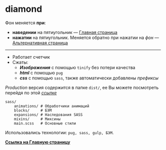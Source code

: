 # diamond

Фон меняется **при**:
- **наведении** на пятиугольник — [Главная страница](https://scofield001.github.io/diamond/) 
- **нажатии** на пятиугольник. Меняется обратно при нажатии на _фон_ — [Альтернативная страница](https://scofield001.github.io/diamond/focus)
---
+ Работает счетчик
+ Сжаты:
    + ***Изображения*** с помощью `tinify` без потери качества
    + ***html*** с помощью `pug`
    + ***css*** c помощью `sass`, также автоматически добавлены _префиксы_
    
*Production* версия содержится в папке `dist/`, ее Вы можете посмотреть перейдя по этой _[ссылке](https://github.com/Scofield001/scofield001.github.io/tree/master/diamond)_
    
    sass/        
        animations/ # Обработчики анимаций
        blocks/     # БЭМ
        expansions/ # Наследования SASS
        mixins/     # Миксины
        main.scss   # Основные стили
        
Использовались технологии: `pug, sass, gulp, БЭМ`.

**[Ссылка на Главную страницу](https://scofield001.github.io/diamond/)**

